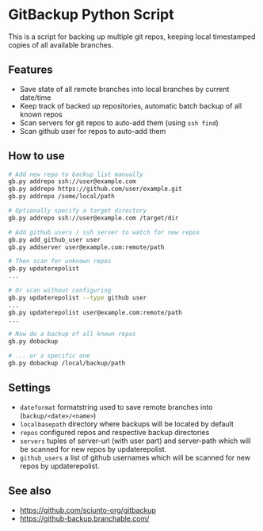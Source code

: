GitBackup Python Script
=======================

This is a script for backing up multiple git repos, keeping local timestamped
copies of all available branches.

Features
--------

* Save state of all remote branches into local branches by current date/time
* Keep track of backed up repositories, automatic batch backup of all known repos
* Scan servers for git repos to auto-add them (using `ssh find`)
* Scan github user for repos to auto-add them

How to use
----------

```sh
# Add new repo to backup list manually
gb.py addrepo ssh://user@example.com
gb.py addrepo https://github.com/user/example.git
gb.py addrepo /some/local/path

# Optionally specify a target directory
gb.py addrepo ssh://user@example.com /target/dir

# Add github users / ssh server to watch for new repos
gb.py add_github_user user
gb.py addserver user@example.com:remote/path

# Then scan for unknown repos
gb.py updaterepolist
...

# Or scan without configuring
gb.py updaterepolist --type github user
...
gb.py updaterepolist user@example.com:remote/path
...

# Now do a backup of all known repos
gb.py dobackup

# ... or a specific one
gb.py dobackup /local/backup/path
```

Settings
--------

* `dateformat` formatstring used to save remote branches into
  (`backup/<date>/<name>`)
* `localbasepath` directory where backups will be located by default
* `repos` configured repos and respective backup directories
* `servers` tuples of server-url (with user part) and server-path which will be
  scanned for new repos by updaterepolist.
* `github_users` a list of github usernames which will be scanned for new repos
  by updaterepolist.

See also
--------

* https://github.com/sciunto-org/gitbackup
* https://github-backup.branchable.com/

